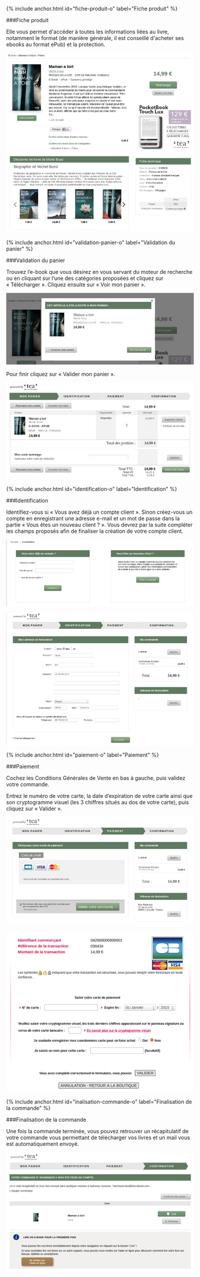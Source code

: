 {% include anchor.html id="fiche-produit-o" label="Fiche produit" %}

###Fiche produit

Elle vous permet d'accéder à toutes les informations liées au livre, notamment le format (de manière générale, il est conseillé d'acheter ses ebooks au format ePub) et la protection.

![](/images/acheter-ordinateur-1.png)

{% include anchor.html id="validation-panier-o" label="Validation du panier" %}

###Validation du panier

Trouvez l’e-book que vous désirez en vous servant du moteur de recherche ou en cliquant sur l’une des catégories proposées et cliquez sur « Télécharger ». Cliquez ensuite sur « Voir mon panier ».

![](/images/acheter-ordinateur-2.png)

Pour finir cliquez sur « Valider mon panier ».

![](/images/acheter-ordinateur-3.png)

{% include anchor.html id="identification-o" label="Identification" %}

###Identification

Identifiez-vous si « Vous avez déjà un compte client ». Sinon créez-vous un compte en enregistrant une adresse e-mail et un mot de passe dans la partie « Vous êtes un nouveau client ? ». Vous devrez par la suite compléter les champs proposés afin de finaliser la création de votre compte client.

![](/images/acheter-ordinateur-4.png)

![](/images/acheter-ordinateur-5.png)

{% include anchor.html id="paiement-o" label="Paiement" %}

###Paiement

Cochez les Conditions Générales de Vente en bas à gauche, puis validez votre commande.

Entrez le numéro de votre carte, la date d’expiration de votre carte ainsi que son cryptogramme visuel (les 3 chiffres situés au dos de votre carte), puis cliquez sur « Valider ».

![](/images/acheter-ordinateur-6.png)

![](/images/acheter-ordinateur-7.png)

{% include anchor.html id="inalisation-commande-o" label="Finalisation de la commande" %}

###Finalisation de la commande

Une fois la commande terminée, vous pouvez retrouver un récapitulatif de votre commande vous permettant de télécharger vos livres et un mail vous est automatiquement envoyé.

![](/images/acheter-ordinateur-8.png)
